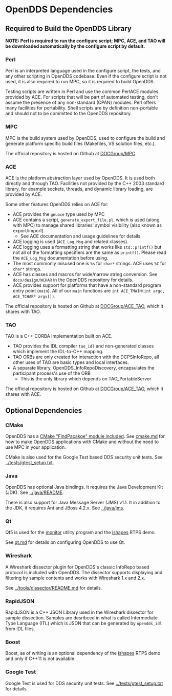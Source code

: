 # OpenDDS Dependencies

## Required to Build the OpenDDS Library

**NOTE: Perl is required to run the configure script; MPC, ACE, and TAO will be
downloaded automatically by the configure script by default.**

### Perl

Perl is an interpreted language used in the configure script, the tests, and
any other scripting in OpenDDS codebase. Even if the configure script is not
used, it is also required to run MPC, so it is required to build OpenDDS.

Testing scripts are written in Perl and use the common PerlACE modules provided
by ACE. For scripts that will be part of automated testing, don't assume the
presence of any non-standard (CPAN) modules. Perl offers many facilities for
portability. Shell scripts are by definition non-portable and should not to be
committed to the OpenDDS repository.

### MPC

MPC is the build system used by OpenDDS, used to configure the build and
generate platform specific build files (Makefiles, VS solution files, etc.).

The official repository is hosted on Github at
[DOCGroup/MPC](https://github.com/DOCGroup/MPC).

### ACE

ACE is the platform abstraction layer used by OpenDDS. It is used both directly
and through TAO. Facilities not provided by the C++ 2003 standard library, for
example sockets, threads, and dynamic library loading, are provided by ACE.

Some other features OpenDDS relies on ACE for:

- ACE provides the `gnuace` type used by MPC
- ACE contains a script, `generate_export_file.pl`, which is used (along with
  MPC) to manage shared libraries' symbol visibility (also known as
  export/import)
  - See ACE documentation and usage guidelines for details
- ACE logging is used (`ACE_Log_Msg` and related classes).
- ACE logging uses a formatting string that works like `std::printf()` but not
  all of the formatting specifiers are the same as `printf()`. Please read the
  `ACE_Log_Msg` documentation before using.
- The most commonly misused one is `%s` for `char*` strings. ACE uses `%C` for
  `char*` strings.
- ACE has classes and macros for wide/narrow string conversion. See
  `docs/design/WCHAR` in the OpenDDS repository for details.
- ACE provides support for platforms that have a non-standard program
  entry point (`main`). All of our `main` functions are
  `int ACE_TMAIN(int argc, ACE_TCHAR* argv[])`.

The official repository is hosted on Github at
[DOCGroup/ACE\_TAO](https://github.com/DOCGroup/ACE_TAO), which it shares with
TAO.

### TAO

TAO is a C++ CORBA Implementation built on ACE.

- TAO provides the IDL compiler `tao_idl` and non-generated classes which
  implement the IDL-to-C++ mapping.
- TAO ORBs are only created for interaction with the DCPSInfoRepo, all other
  uses of TAO are basic types and local interfaces.
- A separate library, OpenDDS\_InfoRepoDiscovery, encapsulates the participant
  process's use of the ORB
  - This is the only library which depends on TAO\_PortableServer

The official repository is hosted on Github at
[DOCGroup/ACE\_TAO](https://github.com/DOCGroup/ACE_TAO), which it shares with
ACE.

## Optional Dependencies

### CMake

OpenDDS has a [CMake "FindPacakge" module included](../cmake). See
[cmake.md](cmake.md) for how to make OpenDDS applications with CMake and
without the need to use MPC in your application.

CMake is also used for the Google Test based DDS security unit tests. See
[../tests/gtest_setup.txt](../tests/gtest_setup.txt).

### Java

OpenDDS has optional Java bindings. It requires the Java Development Kit
(JDK). See [../java/README](../java/README).

There is also support for Java Message Server (JMS) v1.1. It in addition to the
JDK, it requires Ant and JBoss 4.2.x. See [../java/jms](../java/jms/README).

### Qt

Qt5 is used for the [monitor](../tools/monitor) utility program and the
[ishapes](../examples/DCPS/ishapes) RTPS demo.

See [qt.md](qt.md) for details on configuring OpenDDS to use Qt.

### Wireshark

A Wireshark dissector plugin for OpenDDS's classic InfoRepo based protocol is
included with OpenDDS. The dissector supports displaying and filtering by
sample contents and works with Wireshark 1.x and 2.x.

See [../tools/dissector/README.md](../tools/dissector/README.md) for details.

### RapidJSON

RapidJSON is a C++ JSON Library used in the Wireshark dissector for sample
dissection. Samples are desribced in what is called Intermediate Type Language
(ITL) which is JSON that can be generated by `opendds_idl` from IDL files.

### Boost

Boost, as of writing is an optional dependency of the
[ishapes](../examples/DCPS/ishapes) RTPS demo and only if C++11 is not
available.

### Google Test

Google Test is used for DDS security unit tests.
See [../tests/gtest_setup.txt](../tests/gtest_setup.txt) for details.
